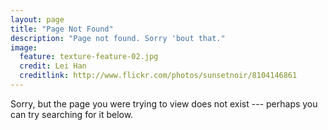 ```yaml
---
layout: page
title: "Page Not Found"
description: "Page not found. Sorry 'bout that."
image:
  feature: texture-feature-02.jpg
  credit: Lei Han
  creditlink: http://www.flickr.com/photos/sunsetnoir/8104146861
---  
```


Sorry, but the page you were trying to view does not exist --- perhaps you can try searching for it below.

<script type="text/javascript">
  var GOOG_FIXURL_LANG = 'en';
  var GOOG_FIXURL_SITE = '{{ site.url }}'
</script>
<script type="text/javascript"
  src="http://linkhelp.clients.google.com/tbproxy/lh/wm/fixurl.js">
</script>
